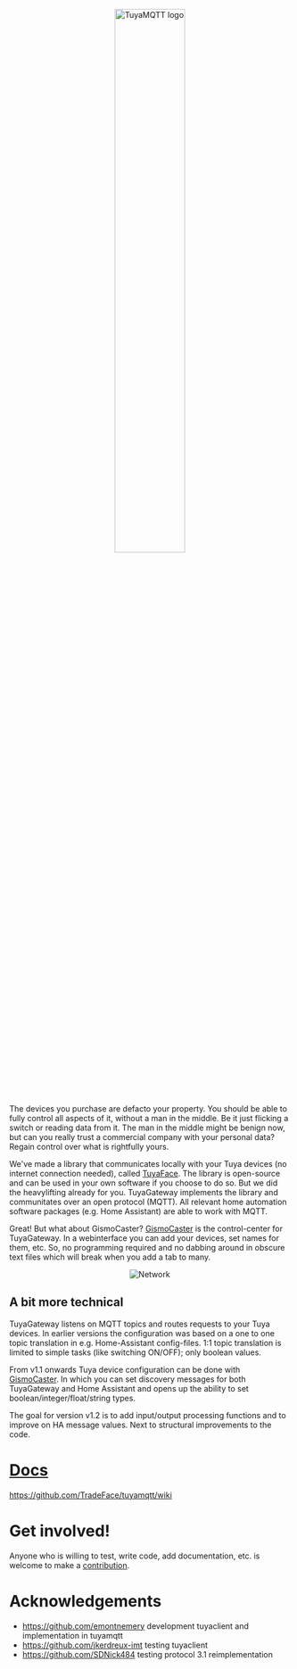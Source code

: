 <p align="center"><img width="50%" alt="TuyaMQTT logo" src="https://github.com/TradeFace/tuyamqtt/blob/development/docs/tuyagateway_logo.png?raw=true"></p>

The devices you purchase are defacto your property. You should be able to fully control all aspects of it, without a man in the middle. Be it just flicking a switch or reading data from it. The man in the middle might be benign now, but can you really trust a commercial company with your personal data? Regain control over what is rightfully yours.

We've made a library that communicates locally with your Tuya devices (no internet connection needed), called [TuyaFace](https://github.com/TradeFace/tuya). The library is open-source and can be used in your own software if you choose to do so. But we did the heavylifting already for you. TuyaGateway implements the library and communitates over an open protocol (MQTT). All relevant home automation software packages (e.g. Home Assistant) are able to work with MQTT. 

Great! But what about GismoCaster? [GismoCaster](https://github.com/TradeFace/gismocaster) is the control-center for TuyaGateway. In a webinterface you can add your devices, set names for them, etc. So, no programming required and no dabbing around in obscure text files which will break when you add a tab to many.

<p align="center"><img alt="Network" src="https://github.com/TradeFace/tuyamqtt/blob/development/docs/network_bg.png?raw=true"></p>

A bit more technical
----------
TuyaGateway listens on MQTT topics and routes requests to your Tuya devices. In earlier versions the configuration was based on a one to one topic translation in e.g. Home-Assistant config-files. 1:1 topic translation is limited to simple tasks (like switching ON/OFF); only boolean values. 

From v1.1 onwards Tuya device configuration can be done with [GismoCaster](https://github.com/TradeFace/gismocaster). In which you can set discovery messages for both TuyaGateway and Home Assistant and opens up the ability to set boolean/integer/float/string types. 

The goal for version v1.2 is to add input/output processing functions and to improve on HA message values. Next to structural improvements to the code. 


[Docs](https://github.com/TradeFace/tuyamqtt/wiki)
================
https://github.com/TradeFace/tuyamqtt/wiki

Get involved!
================
Anyone who is willing to test, write code, add documentation, etc. is welcome to make a [contribution](https://github.com/TradeFace/tuyamqtt/blob/CONTRIBUTING.md). 


Acknowledgements
=================
- https://github.com/emontnemery development tuyaclient and implementation in tuyamqtt
- https://github.com/jkerdreux-imt testing tuyaclient
- https://github.com/SDNick484 testing protocol 3.1 reimplementation
